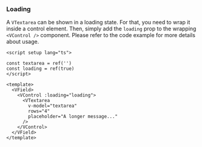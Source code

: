 ### Loading

A `VTextarea` can be shown in a loading state. For that, you need to wrap
it inside a control element. Then, simply add the `loading` prop to the
wrapping `<VControl />` component.
Please refer to the code example for more details about usage.

<!--code-->

```vue
<script setup lang="ts">

const textarea = ref('')
const loading = ref(true)
</script>

<template>
  <VField>
    <VControl :loading="loading">
      <VTextarea
        v-model="textarea"
        rows="4"
        placeholder="A longer message..."
      />
    </VControl>
  </VField>
</template>
```

<!--/code-->

<!--example-->

<VField>
  <VControl loading>
    <VTextarea
      rows="4" 
      placeholder="A longer message..."
    ></VTextarea>
  </VControl>
</VField>

<!--/example-->
